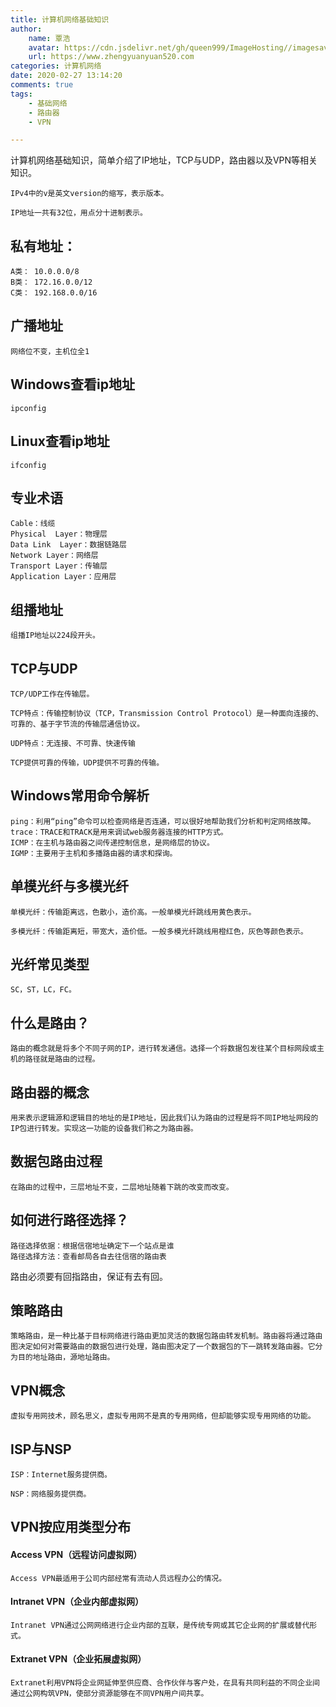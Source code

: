 ```yaml
---
title: 计算机网络基础知识
author:
	name: 覃浩
	avatar: https://cdn.jsdelivr.net/gh/queen999/ImageHosting//imagesavatar.jpg
	url: https://www.zhengyuanyuan520.com
categories: 计算机网络
date: 2020-02-27 13:14:20
comments: true
tags:  
	- 基础网络
	- 路由器
	- VPN

---
```


计算机网络基础知识，简单介绍了IP地址，TCP与UDP，路由器以及VPN等相关知识。

<!-- more -->



```
IPv4中的v是英文version的缩写，表示版本。
```



```
IP地址一共有32位，用点分十进制表示。
```



## 私有地址：

```
A类： 10.0.0.0/8
B类： 172.16.0.0/12
C类： 192.168.0.0/16
```



## 广播地址

```
网络位不变，主机位全1
```



## Windows查看ip地址

```
ipconfig
```

## Linux查看ip地址

```
ifconfig
```



## 专业术语

```
Cable：线缆
Physical  Layer：物理层
Data Link  Layer：数据链路层
Network Layer：网络层
Transport Layer：传输层
Application Layer：应用层
```



## 组播地址

```
组播IP地址以224段开头。
```



## TCP与UDP

```
TCP/UDP工作在传输层。

TCP特点：传输控制协议（TCP，Transmission Control Protocol）是一种面向连接的、可靠的、基于字节流的传输层通信协议。

UDP特点：无连接、不可靠、快速传输

TCP提供可靠的传输，UDP提供不可靠的传输。
```



## Windows常用命令解析

```
ping：利用“ping”命令可以检查网络是否连通，可以很好地帮助我们分析和判定网络故障。
trace：TRACE和TRACK是用来调试web服务器连接的HTTP方式。
ICMP：在主机与路由器之间传递控制信息，是网络层的协议。
IGMP：主要用于主机和多播路由器的请求和探询。
```

## 单模光纤与多模光纤

```
单模光纤：传输距离远，色散小，造价高。一般单模光纤跳线用黄色表示。

多模光纤：传输距离短，带宽大，造价低。一般多模光纤跳线用橙红色，灰色等颜色表示。
```



## 光纤常见类型

```
SC，ST，LC，FC。
```



## 什么是路由？

```
路由的概念就是将多个不同子网的IP，进行转发通信。选择一个将数据包发往某个目标网段或主机的路径就是路由的过程。
```

## 路由器的概念

```
用来表示逻辑源和逻辑目的地址的是IP地址，因此我们认为路由的过程是将不同IP地址网段的IP包进行转发。实现这一功能的设备我们称之为路由器。
```

## 数据包路由过程

```
在路由的过程中，三层地址不变，二层地址随着下跳的改变而改变。
```

## 如何进行路径选择？

```
路径选择依据：根据信宿地址确定下一个站点是谁
路径选择方法：查看邮局各自去往信宿的路由表
```

路由必须要有回指路由，保证有去有回。



## **策略路由**

```
策略路由，是一种比基于目标网络进行路由更加灵活的数据包路由转发机制。路由器将通过路由图决定如何对需要路由的数据包进行处理，路由图决定了一个数据包的下一跳转发路由器。它分为目的地址路由，源地址路由。
```

## **VPN概念**

```
虚拟专用网技术，顾名思义，虚拟专用网不是真的专用网络，但却能够实现专用网络的功能。
```



## ISP与NSP

```
ISP：Internet服务提供商。

NSP：网络服务提供商。
```



## VPN按应用类型分布

#### Access  VPN（远程访问虚拟网）

```
Access VPN最适用于公司内部经常有流动人员远程办公的情况。
```

#### Intranet  VPN（企业内部虚拟网）

```
Intranet VPN通过公网网络进行企业内部的互联，是传统专网或其它企业网的扩展或替代形式。
```

#### Extranet  VPN（企业拓展虚拟网）

```
Extranet利用VPN将企业网延伸至供应商、合作伙伴与客户处，在具有共同利益的不同企业间通过公网构筑VPN，使部分资源能够在不同VPN用户间共享。
```

